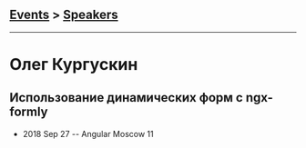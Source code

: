 ## [Events](../README.md) > [Speakers](../speakers.md)
---

# Олег Кургускин

## Использование динамических форм с ngx-formly
- 2018 Sep 27 -- Angular Moscow 11    

